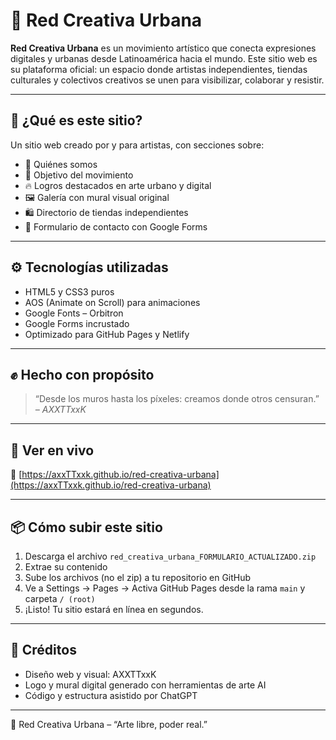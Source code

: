 # 🎨 Red Creativa Urbana

**Red Creativa Urbana** es un movimiento artístico que conecta expresiones digitales y urbanas desde Latinoamérica hacia el mundo. Este sitio web es su plataforma oficial: un espacio donde artistas independientes, tiendas culturales y colectivos creativos se unen para visibilizar, colaborar y resistir.

---

## 🧠 ¿Qué es este sitio?

Un sitio web creado por y para artistas, con secciones sobre:

- 🌆 Quiénes somos
- 🎯 Objetivo del movimiento
- 🔥 Logros destacados en arte urbano y digital
- 🖼️ Galería con mural visual original
- 🛍️ Directorio de tiendas independientes
- 📩 Formulario de contacto con Google Forms

---

## ⚙️ Tecnologías utilizadas

- HTML5 y CSS3 puros
- AOS (Animate on Scroll) para animaciones
- Google Fonts – Orbitron
- Google Forms incrustado
- Optimizado para GitHub Pages y Netlify

---

## ✊ Hecho con propósito

> “Desde los muros hasta los píxeles: creamos donde otros censuran.”  
> *– AXXTTxxK*

---

## 🚀 Ver en vivo

📡 [https://axxTTxxk.github.io/red-creativa-urbana](https://axxTTxxk.github.io/red-creativa-urbana)

---

## 📦 Cómo subir este sitio

1. Descarga el archivo `red_creativa_urbana_FORMULARIO_ACTUALIZADO.zip`
2. Extrae su contenido
3. Sube los archivos (no el zip) a tu repositorio en GitHub
4. Ve a Settings → Pages → Activa GitHub Pages desde la rama `main` y carpeta `/ (root)`
5. ¡Listo! Tu sitio estará en línea en segundos.

---

## 🧩 Créditos

- Diseño web y visual: AXXTTxxK
- Logo y mural digital generado con herramientas de arte AI
- Código y estructura asistido por ChatGPT

---

🖤 Red Creativa Urbana – “Arte libre, poder real.”
